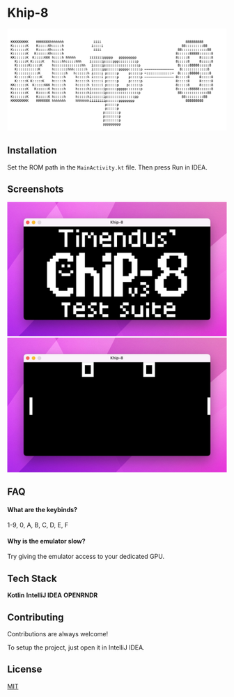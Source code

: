 # Khip-8
<p align="center">
  <img src="./images/banner.png" />
</p>


## Installation

Set the ROM path in the `MainActivity.kt` file. Then press Run in IDEA.
    
## Screenshots

![Test ROM](./images/img2.jpeg)
![Pong](./images/img1.jpeg)

## FAQ

#### What are the keybinds?

1-9, 0, A, B, C, D, E, F

#### Why is the emulator slow?

Try giving the emulator access to your dedicated GPU.
## Tech Stack

**Kotlin**
**IntelliJ IDEA**
**OPENRNDR**

## Contributing

Contributions are always welcome!

To setup the project, just open it in IntelliJ IDEA.


## License

[MIT](https://choosealicense.com/licenses/mit/)

